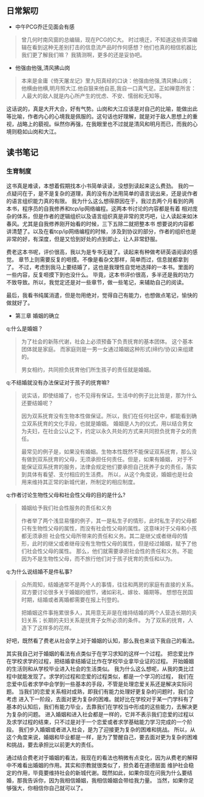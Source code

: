 ## 日常絮叨
- 中午PCG乔迁见面会有感

>曾几何时南风窗的总编辑，现在PCG的C大。
时过境迁，不知道这些资深编辑在看到这种无差别打击的信息流产品时作何感想？他们也真的相信机器比我们更了解我们嘛？
我猜测啊，更多的还是妥协吧。


- 他强由他强,清风拂山岗

>本来是金庸《倚天屠龙记》里九阳真经的口诀：他强由他强,清风拂山岗；他横由他横,明月照大江.他自狠来他自恶,我自一口真气足。正如禅意所言：人最大的敌人就是内心所产生的忧虑、不安、懦弱和无知等。

这话说的，真是大开大合，好有气势。山岗和大江应该是对自己的比喻，能做出此等比喻，作者内心的心境我是佩服的。这句话也好理解，就是对于敌人思想上的重视，战略上的藐视。纵然你再强，在我眼里也不过就是清风和明月而已，而我的心境则稳如山岗和大江。

## 读书笔记

### 生育制度

这书真是难读，本想着假期找本小书简单读读，没想到读起来这么费劲。
我的一点疑问在于，是不是复杂的道理，真的没有办法用简单的语言说出来，还是说作者的语言组织能力真的有限。
我为什么这么想得原因在于，我过去两个月看到的两本书，程序员的自我修养和tcp/ip网络编程。这两本书讨论的内容都是有着
相对庞杂的体系，但是作者的逻辑组织以及语言组织真是非常的灵巧吧，让人读起来如沐春风。尤其是自我修养刚开始看的时候，三下五除二就把整本书
想要说的内容都讲清楚了。以及在看tcp/ip网络编程的时候，涉及到协议的部分，作者的组织也是非常的好，有深度，但是又恰到好处的点到即止，让人非常舒服。

费老这本书呢，评价很高，我以为是专书无疑了。读起来有种做考研英语阅读的感觉。
章节上则需要反复的咂摸。不像是看杂文那样，简单而过，信息就都拿到了。
不过，考虑到我马上要结婚了，这也是我理性自觉地选择的一本书。里面的一些内容，反复咂摸下到也没什么。
毕竟，这本书评价很高，多半还是我的功力不致导致。所以，我觉定还是对一些章节，做一些笔记，来辅助自己的阅读。

最后，我看书纯属消遣，但是勿用绝对，觉得自己有能力，也想做点笔记，愉快的做就好了。

- 第三章 婚姻的确立

q:什么是婚姻？
>为了社会的新陈代谢，社会上必须预备下负责抚育的基本团体。
这个基本团体就是家庭。
而家庭则是一男一女通过婚姻这种形式(缔约/协议)来组建的。
>
>男女相约，共同担负抚育他们所生孩子的责任就是婚姻。

q:不结婚就没有办法保证对于孩子的抚育嘛?
>说实话，即使结婚了，也不见得有保证。生活中的例子比比皆是，那为什么还要结婚呢？
>
>因为双系抚育没有生物本性做保证。所以，我们在任何社区中，都能看到确立双系抚育的文化手段，也就是婚姻。
婚姻是人为的仪式，用以结合男女为夫妇，在社会公认之下，约定以永久共处的方式来共同担负抚育子女的责任。
>
>最常见的例子是，如果没有婚姻。生物本性既然不能保证双系抚育，那么没有做到双系抚育的父母，无须承担任何责任。但是，如果有婚姻，
对于不能保证双系抚育的服务，法律会规定他们要承担自己抚养子女的责任，落实到具体有看望、支付相应的生活费。
所以，从这个角度说，婚姻也是社会用来维持其正常的新城代谢，所制定的相应制度。

q:作者讨论生物性父母和社会性父母的目的是什么?
>婚姻给予我们社会性服务的责任和义务
>
>作者举了两个浅显易懂的例子，其一是私生子的情形，此时私生子的父母都只有生物性父母的属性，而没有社会性父母的属性。这意味对于父母和小孩都无须承担
社会性父母所带来的责任和义务。其二是继父或者继母的情形，此时的继父或者继母没有生物性父母的属性，但是经过婚姻，赋予了他们社会性父母的属性。
那么，他们就需要承担社会性的责任和义务。不能因为不是生物性父母，而不旅行他们对于孩子抚育的责任和以为。

q:为什么说结婚不是件私事?
>众所周知，结婚通常不是两个人的事情，往往和两房的家庭有直接的关系。双方要讨论很多关于婚姻的细节，诸如彩礼、嫁妆、婚期等。
想想在民国时期，结婚或者离婚都需要在报上刊登的。
>
>把婚姻这件事拖累很多人，其用意无非是在维持结婚的两个人营造长期的夫妇关系；长期的夫妇关系是抚育子女所必须的条件。
为了双系的抚育，人造下了这样多的花样。

好吧，既然看了费老从社会学上对于婚姻的认知，那么我也来谈下我自己的看法。

其实我自己对于婚姻的看法有点类似于在学习求知的这样一个过程。
把恋爱比作在学校求学的过程，把结婚拿结婚证比作在学校毕业拿毕业证的过程。
开始婚姻的生活则和从学校毕业进入社会的生活类似。
我为什么这么想呢，从我的类比过程中就能发现了。求学的过程和恋爱的过程类似，都是一个学习的过程，
我们在恋爱中后者求学中会学到一些基本的手段，不管是处理恋爱关系还是解决实际问题。
当我们的恋爱关系相对成熟，即我们有能力处理好更复杂的问题时，我们会考虑
进入下一阶段，去面对更为复杂的困难。就好比在学校对于某一门学科有了基本的认知后，我们有能力毕业，去靠我们在学校当中形成的这些能力，去解决更为复杂的问题。
进入婚姻和进入社会都是一样的，它并不表示我们恋爱的过程以及求学过程的结束，只不过是对于一个恋爱或者求学基础能力学习完成的一个阶段。
我们步入婚姻或者进入社会，是为了迎接更为复杂的困难和挑战。
所以，从这个角度来说，婚姻和毕业都是一样，是为了警醒自己，要去面对更为复杂的困难和挑战，要去承担比以前更大的责任。

通过结合费老对于婚姻的看法，我现在的看法也稍微有点变化，因为从费老的解释中不难看出婚姻的作用。其实和宗教就很类似了，担负着在道德层面
维护社会稳定的作用，毕竟要维持社会的新城代谢。既然如此，如果你现在问我为什么要结婚，那我告诉你，因为我相信婚姻，我相信婚姻会带给我力量。
当然，如果你足够强大，你相信你自己就可以了。
